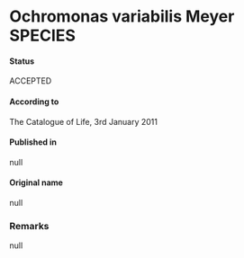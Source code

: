 Ochromonas variabilis Meyer SPECIES
=======

#### Status
ACCEPTED

#### According to
The Catalogue of Life, 3rd January 2011

#### Published in
null

#### Original name
null

### Remarks
null